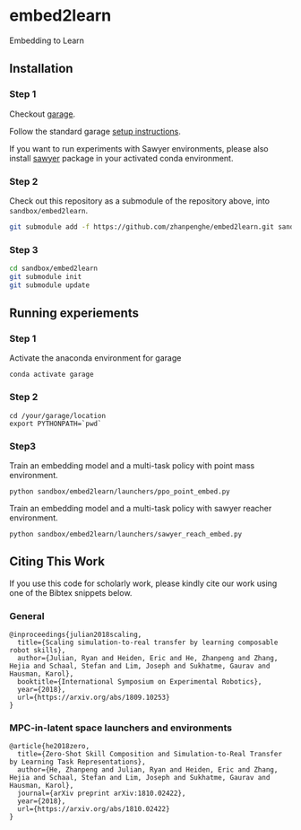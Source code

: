 # embed2learn
Embedding to Learn

## Installation

### Step 1
Checkout [garage](https://github.com/rlworkgroup/garage/).

Follow the standard garage [setup instructions](http://rlgarage.readthedocs.io/en/latest/user/installation.html).

If you want to run experiments with Sawyer environments, please also install [sawyer](https://github.com/rlworkgroup/gym-sawyer.git) package in your activated conda environment.

### Step 2
Check out this repository as a submodule of the repository above, into
`sandbox/embed2learn`.

```sh
git submodule add -f https://github.com/zhanpenghe/embed2learn.git sandbox/embed2learn
```

### Step 3
```sh
cd sandbox/embed2learn
git submodule init
git submodule update
```

## Running experiements

### Step 1
Activate the anaconda environment for garage
```
conda activate garage
```

### Step 2
```
cd /your/garage/location
export PYTHONPATH=`pwd`
```

### Step3
Train an embedding model and a multi-task policy with point mass environment.
```
python sandbox/embed2learn/launchers/ppo_point_embed.py
```

Train an embedding model and a multi-task policy with sawyer reacher environment.
```
python sandbox/embed2learn/launchers/sawyer_reach_embed.py
``` 

## Citing This Work
If you use this code for scholarly work, please kindly cite our work using one of the Bibtex snippets below.

### General
```
@inproceedings{julian2018scaling,
  title={Scaling simulation-to-real transfer by learning composable robot skills},
  author={Julian, Ryan and Heiden, Eric and He, Zhanpeng and Zhang, Hejia and Schaal, Stefan and Lim, Joseph and Sukhatme, Gaurav and Hausman, Karol},
  booktitle={International Symposium on Experimental Robotics},
  year={2018},
  url={https://arxiv.org/abs/1809.10253}
}
```

### MPC-in-latent space launchers and environments
```
@article{he2018zero,
  title={Zero-Shot Skill Composition and Simulation-to-Real Transfer by Learning Task Representations},
  author={He, Zhanpeng and Julian, Ryan and Heiden, Eric and Zhang, Hejia and Schaal, Stefan and Lim, Joseph and Sukhatme, Gaurav and Hausman, Karol},
  journal={arXiv preprint arXiv:1810.02422},
  year={2018},
  url={https://arxiv.org/abs/1810.02422}
}
```
